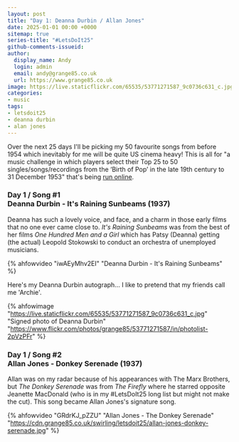 ```yaml
---
layout: post
title: "Day 1: Deanna Durbin / Allan Jones"
date: 2025-01-01 00:00 +0000
sitemap: true
series-title: "#LetsDoIt25"
github-comments-issueid:
author:
  display_name: Andy
  login: admin
  email: andy@grange85.co.uk
  url: https://www.grange85.co.uk
image: https://live.staticflickr.com/65535/53771271587_9c0736c631_c.jpg
categories:
- music
tags:
- letsdoit25
- deanna durbin
- alan jones
---
```

Over the next 25 days I'll be picking my 50 favourite songs from before 1954 which inevitably for me will be quite US cinema heavy! This is all for "a music challenge in which players select their Top 25 to 50 singles/songs/recordings from the ‘Birth of Pop’ in the late 19th century to 31 December 1953" that's being [run online](https://bsky.app/profile/letsdoit25.bsky.social).

### Day 1 / Song #1 <br/>  Deanna Durbin - It's Raining Sunbeams (1937)

Deanna has such a lovely voice, and face, and a charm in those early films that no one ever came close to. _It's Raining Sunbeams_ was from the best of her films _One Hundred Men and a Girl_ which has Patsy (Deanna) getting (the actual) Leopold Stokowski to conduct an orchestra of unemployed musicians.

{% ahfowvideo "iwAEyMhv2EI" "Deanna Durbin - It's Raining Sunbeams" %}

Here's my Deanna Durbin autograph... I like to pretend that my friends call me 'Archie'.

{% ahfowimage "https://live.staticflickr.com/65535/53771271587_9c0736c631_c.jpg" "Signed photo of Deanna Durbin" "https://www.flickr.com/photos/grange85/53771271587/in/photolist-2pVzPFr" %}


### Day 1 / Song #2 <br/> Allan Jones - Donkey Serenade (1937)

Allan was on my radar because of his appearances with The Marx Brothers, but _The Donkey Serenade_ was from _The Firefly_ where he starred opposite Jeanette MacDonald (who is in my #LetsDoIt25 long list but might not make the cut). This song became Allan Jones's signature song.

{% ahfowvideo "GRdrKJ_pZZU" "Allan Jones - The Donkey Serenade" "https://cdn.grange85.co.uk/swirling/letsdoit25/allan-jones-donkey-serenade.jpg" %}


